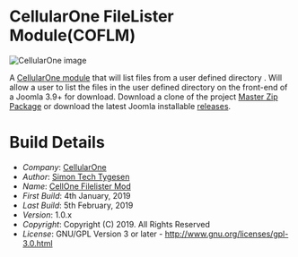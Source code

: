 # CellularOne FileLister Module(COFLM)

 ![CellularOne image](http://simontech.me/module_releases/cellularone-filelister/cellular-one-logo.jpg "CellularOne")

A [CellularOne module](https://github.com/TEUCG/CellularOne-FileLister-Module)  that will list files from a user defined directory . Will allow a user to list the files in the user defined directory on the front-end of a Joomla 3.9+ for download. Download a clone of the project
[Master Zip Package](https://github.com/TEUCG/CellularOne-FileLister-Module/archive/master.zip) or download the latest Joomla installable [releases](https://github.com/TEUCG/CellularOne-FileLister-Module/releases).



# Build Details

+ *Company*: [CellularOne](http://cellularoneonline.com/)
+ *Author*: [Simon Tech Tygesen](mailto:filelisterh@simontech.me)
+ *Name*: [CellOne Filelister Mod](https://simontech.me)
+ *First Build*: 4th January, 2019
+ *Last Build*: 5th February, 2019
+ *Version*: 1.0.x
+ *Copyright*: Copyright (C) 2019. All Rights Reserved
+ *License*: GNU/GPL Version 3 or later - http://www.gnu.org/licenses/gpl-3.0.html
